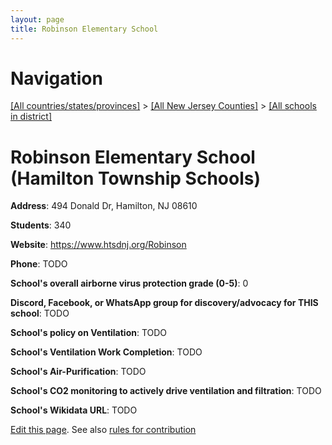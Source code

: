 ```yaml
---
layout: page
title: Robinson Elementary School
---
```

# Navigation

[[All countries/states/provinces]](../../..) > [[All New Jersey Counties]](../..) > [[All schools in district]](..)

# Robinson Elementary School (Hamilton Township Schools)

**Address**: 494 Donald Dr, Hamilton, NJ 08610

**Students**: 340

**Website**: <https://www.htsdnj.org/Robinson>

**Phone**: TODO

**School's overall airborne virus protection grade (0-5)**: 0

**Discord, Facebook, or WhatsApp group for discovery/advocacy for THIS school**: TODO

**School's policy on Ventilation**: TODO

**School's Ventilation Work Completion**: TODO

**School's Air-Purification**: TODO

**School's CO2 monitoring to actively drive ventilation and filtration**: TODO

**School's Wikidata URL**: TODO


[Edit this page](https://github.com/ventilate-schools/NJ/edit/main/./Hamilton_Township_Schools/Robinson_Elementary_School.md). See also [rules for contribution](../../../contribution-rules/)